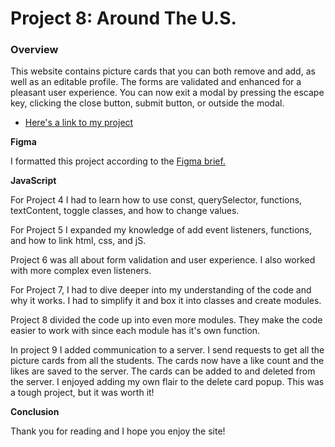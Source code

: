 # Project 8: Around The U.S.

### Overview

This website contains picture cards that you can both remove and add, as well as an editable profile.  The forms are validated and enhanced for a pleasant user experience.  You can now exit a modal by pressing the escape key, clicking the close button, submit button, or outside the modal.  

* [Here's a link to my project](https://mellocay.github.io/web_project_4/)

**Figma**

I formatted this project according to the [Figma brief.](https://www.figma.com/file/avLHzpJw2dmU2NaDATZ6CX/Sprint-5%3A-Around-The-U.S.-%2F-desktop-%2B-mobile?node-id=0%3A1)

**JavaScript**

For Project 4 I had to learn how to use const, querySelector, functions, textContent, toggle classes, and how to change values.

For Project 5 I expanded my knowledge of add event listeners, functions, and how to link html, css, and jS.

Project 6 was all about form validation and user experience.  I also worked with more complex even listeners.  

For Project 7, I had to dive deeper into my understanding of the code and why it works.  I had to simplify it and box it into classes and create modules.  

Project 8 divided the code up into even more modules.  They make the code easier to work with since each module has it's own function.

In project 9 I added communication to a server.  I send requests to get all the picture cards from all the students.  The cards now have a like count and the likes are saved to the server.  The cards can be added to and deleted from the server.  I enjoyed adding my own flair to the delete card popup.  This was a tough project, but it was worth it!

**Conclusion**

Thank you for reading and I hope you enjoy the site!



